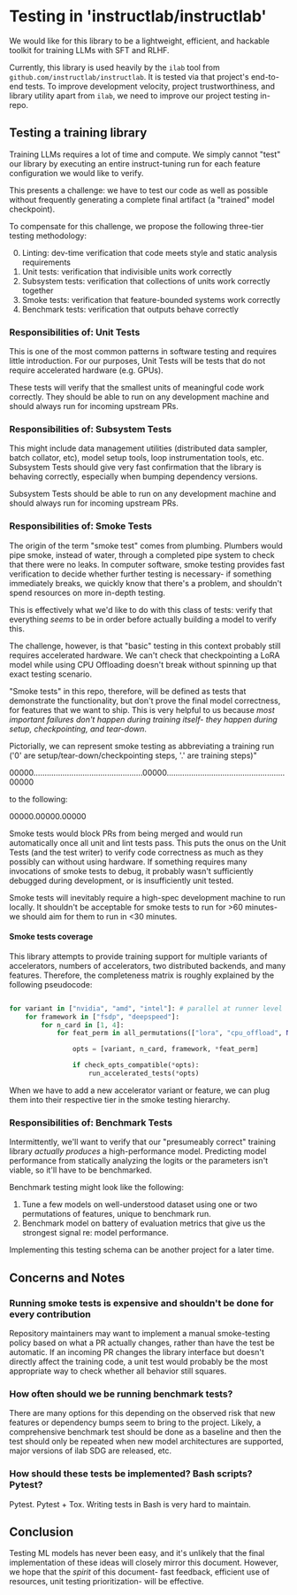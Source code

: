 # Testing in 'instructlab/instructlab'

We would like for this library to be a lightweight, efficient, and hackable toolkit for training LLMs with SFT and RLHF.

Currently, this library is used heavily by the `ilab` tool from `github.com/instructlab/instructlab`. It is tested via that project's end-to-end tests.
To improve development velocity, project trustworthiness, and library utility apart from `ilab`, we need to improve our project testing in-repo.

## Testing a training library

Training LLMs requires a lot of time and compute. We simply cannot "test" our library by executing an entire instruct-tuning run for each feature configuration we would like to verify.

This presents a challenge: we have to test our code as well as possible without frequently generating a complete final artifact (a "trained" model checkpoint).

To compensate for this challenge, we propose the following three-tier testing methodology:

0. Linting: dev-time verification that code meets style and static analysis requirements
1. Unit tests: verification that indivisible units work correctly
2. Subsystem tests: verification that collections of units work correctly together
3. Smoke tests: verification that feature-bounded systems work correctly
4. Benchmark tests: verification that outputs behave correctly

### Responsibilities of: Unit Tests

This is one of the most common patterns in software testing and requires little introduction.
For our purposes, Unit Tests will be tests that do not require accelerated hardware (e.g. GPUs).

These tests will verify that the smallest units of meaningful code work correctly.
They should be able to run on any development machine and should always run for incoming upstream PRs.

### Responsibilities of: Subsystem Tests

This might include data management utilities (distributed data sampler, batch collator, etc), model setup tools, loop instrumentation tools, etc.
Subsystem Tests should give very fast confirmation that the library is behaving correctly, especially when bumping dependency versions.

Subsystem Tests should be able to run on any development machine and should always run for incoming upstream PRs.

### Responsibilities of: Smoke Tests

The origin of the term "smoke test" comes from plumbing. Plumbers would pipe smoke, instead of water, through a completed pipe system to check that there were no leaks.
In computer software, smoke testing provides fast verification to decide whether further testing is necessary- if something immediately breaks, we quickly know that there's a
problem, and shouldn't spend resources on more in-depth testing.

This is effectively what we'd like to do with this class of tests: verify that everything _seems_ to be in order before actually building a model to verify this.

The challenge, however, is that "basic" testing in this context probably still requires accelerated hardware. We can't check that checkpointing a LoRA model while using CPU Offloading
doesn't break without spinning up that exact testing scenario.

"Smoke tests" in this repo, therefore, will be defined as tests that demonstrate the functionality, but don't prove the final model correctness, for features that we want to ship. This is
very helpful to us because _most important failures don't happen during training itself- they happen during setup, checkpointing, and tear-down_.

Pictorially, we can represent smoke testing as abbreviating a training run ('0' are setup/tear-down/checkpointing steps, '.' are training steps)"

00000.................................................00000.....................................................00000

to the following:

00000.00000.00000

Smoke tests would block PRs from being merged and would run automatically once all unit and lint tests pass.
This puts the onus on the Unit Tests (and the test writer) to verify code correctness as much as they possibly can without using hardware. If something requires many invocations of
smoke tests to debug, it probably wasn't sufficiently debugged during development, or is insufficiently unit tested.

Smoke tests will inevitably require a high-spec development machine to run locally. It shouldn't be acceptable for smoke tests to run for >60 minutes- we should aim for them to run in <30 minutes.

#### Smoke tests coverage

This library attempts to provide training support for multiple variants of accelerators, numbers of accelerators, two distributed backends, and many features. Therefore, the completeness matrix
is roughly explained by the following pseudocode:

```python

for variant in ["nvidia", "amd", "intel"]: # parallel at runner level
    for framework in ["fsdp", "deepspeed"]:
        for n_card in [1, 4]:
            for feat_perm in all_permutations(["lora", "cpu_offload", None, ...]):

                opts = [variant, n_card, framework, *feat_perm]

                if check_opts_compatible(*opts):
                    run_accelerated_tests(*opts)

```

When we have to add a new accelerator variant or feature, we can plug them into their respective tier in the smoke testing hierarchy.

### Responsibilities of: Benchmark Tests

Intermittently, we'll want to verify that our "presumeably correct" training library _actually produces_ a high-performance model.
Predicting model performance from statically analyzing the logits or the parameters isn't viable, so it'll have to be benchmarked.

Benchmark testing might look like the following:

1. Tune a few models on well-understood dataset using one or two permutations of features, unique to benchmark run.
2. Benchmark model on battery of evaluation metrics that give us the strongest signal re: model performance.

Implementing this testing schema can be another project for a later time.

## Concerns and Notes

### Running smoke tests is expensive and shouldn't be done for every contribution

Repository maintainers may want to implement a manual smoke-testing policy based on what a PR actually changes, rather than have the test be automatic. If an incoming PR changes the library interface but doesn't directly affect the training code, a unit test would probably be the most appropriate way to check whether all behavior still squares.

### How often should we be running benchmark tests?

There are many options for this depending on the observed risk that new features or dependency bumps seem to bring to the project. Likely, a comprehensive benchmark test should be done as a baseline and then the test should only be repeated when new model architectures are supported, major versions of ilab SDG are released, etc.

### How should these tests be implemented? Bash scripts? Pytest?

Pytest. Pytest + Tox. Writing tests in Bash is very hard to maintain.

## Conclusion

Testing ML models has never been easy, and it's unlikely that the final implementation of these ideas will closely mirror this document. However, we hope that the _spirit_ of this document- fast feedback, efficient use of resources, unit testing prioritization- will be effective.
